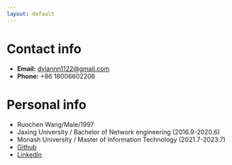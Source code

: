 ```yaml
---
layout: default
---
```


<!--[Link to another page](./another-page.html).
<dl>
<dt>Name</dt>
<dd>Godzilla</dd>
<dt>Born</dt>
<dd>1952</dd>
<dt>Birthplace</dt>
<dd>Japan</dd>
<dt>Color</dt>
<dd>Green</dd>
</dl>-->

# Contact info

* **Email:** dylannn1122@gmail.com
* **Phone:** +86 18006602206

# Personal info

* Ruochen Wang/Male/1997
* Jaxing University / Bachelor of Network engineering (2016.9-2020.6)
* Monash University / Master of Information Technology (2021.7-2023.7)
* [Github](https://github.com/ruochenwang929)
* [Linkedin](http://www.linkedin.com/in/ruochen-wang-443128243)

